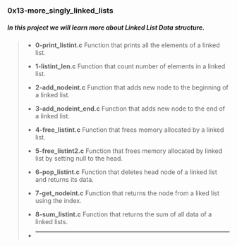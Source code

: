 ### 0x13-more_singly_linked_lists

##### In this project we will learn more about __Linked List__ Data structure.

> - **0-print_listint.c** Function that prints all the elements of a linked list.
>
> - **1-listint_len.c** Function that count number of elements in a linked list.
>
> - **2-add_nodeint.c** Function that adds new node to the beginning of a linked list.
>
> - **3-add_nodeint_end.c** Function that adds new node to the end of a linked list.
>
> - **4-free_listint.c** Function that frees memory allocated by a linked list.
>
> - **5-free_listint2.c** Function that frees memory allocated by linked list by setting null to the head.
>
> - **6-pop_listint.c** Function that deletes head node of a linked list and returns its data.
>
> - **7-get_nodeint.c** Function that returns the node from a liked list using the index.
>
> - **8-sum_listint.c** Function that returns the sum of all data of a linked lists.
>
> - ****
